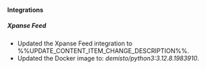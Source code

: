
#### Integrations

##### Xpanse Feed

- Updated the Xpanse Feed integration to %%UPDATE_CONTENT_ITEM_CHANGE_DESCRIPTION%%.
- Updated the Docker image to: *demisto/python3:3.12.8.1983910*.

